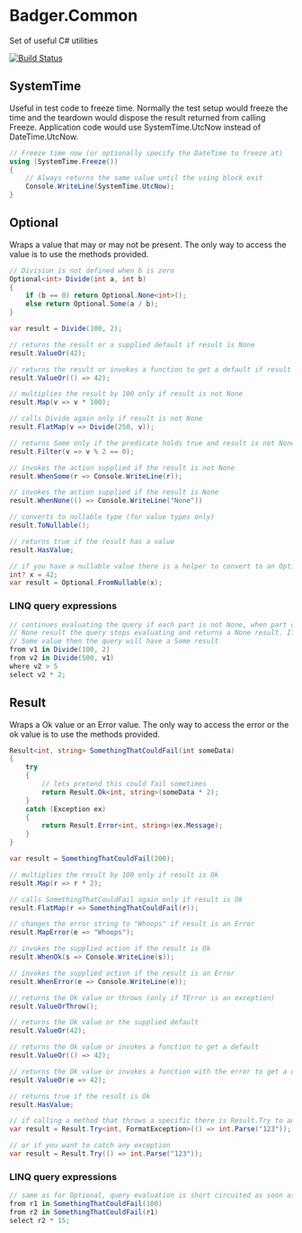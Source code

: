 # Badger.Common
Set of useful C# utilities

[![Build Status](https://travis-ci.org/timbarker/Badger.Common.svg?branch=master)](https://travis-ci.org/timbarker/Badger.Common)

## SystemTime

Useful in test code to freeze time. Normally the test setup would freeze the time and the teardown would dispose the result returned from calling Freeze. Application code would use SystemTime.UtcNow instead of DateTime.UtcNow.

```csharp
// Freeze time now (or optionally specify the DateTime to freeze at)
using (SystemTime.Freeze())
{
    // Always returns the same value until the using block exit
    Console.WriteLine(SystemTime.UtcNow); 
}
```

## Optional

Wraps a value that may or may not be present. The only way to access the value is to use the methods provided.

```csharp
// Division is not defined when b is zero
Optional<int> Divide(int a, int b)
{
    if (b == 0) return Optional.None<int>();
    else return Optional.Some(a / b);
}

var result = Divide(100, 2);

// returns the result or a supplied default if result is None
result.ValueOr(42); 

// returns the result or invokes a function to get a default if result is None
result.ValueOr(() => 42);

// multiplies the result by 100 only if result is not None
result.Map(v => v * 100); 

// calls Divide again only if result is not None
result.FlatMap(v => Divide(250, v)); 

// returns Some only if the predicate holds true and result is not None, else it results None
result.Filter(v => v % 2 == 0); 

// invokes the action supplied if the result is not None
result.WhenSome(r => Console.WriteLine(r));

// invokes the action supplied if the result is None
result.WhenNone(() => Console.WriteLine("None"))

// converts to nullable type (for value types only)
result.ToNullable(); 

// returns true if the result has a value
result.HasValue;

// if you have a nullable value there is a helper to convert to an Optional
int? x = 42;
var result = Optional.FromNullable(x);

```

### LINQ query expressions

```csharp
// continues evaluating the query if each part is not None, when part of the query returns a 
// None result the query stops evaluating and returns a None result. If all parts return a 
// Some value then the query will have a Some result
from v1 in Divide(100, 2)
from v2 in Divide(500, v1)
where v2 > 5
select v2 * 2; 
```

## Result
Wraps a Ok value or an Error value. The only way to access the error or the ok value is to use the methods provided.

```csharp
Result<int, string> SomethingThatCouldFail(int someData)
{
    try 
    {
        // lets pretend this could fail sometimes
        return Result.Ok<int, string>(someData * 2);
    }
    catch (Exception ex)
    {
        return Result.Error<int, string>(ex.Message);
    }
}

var result = SomethingThatCouldFail(200);

// multiplies the result by 100 only if result is Ok
result.Map(r => r * 2);

// calls SomethingThatCouldFail again only if result is Ok
result.FlatMap(r => SomethingThatCouldFail(r));

// changes the error string to "Whoops" if result is an Error
result.MapError(e => "Whoops");

// invokes the supplied action if the result is Ok
result.WhenOk(s => Console.WriteLine(s));

// invokes the supplied action if the result is an Error
result.WhenError(e => Console.WriteLine(e));

// returns the Ok value or throws (only if TError is an exception)
result.ValueOrThrow();

// returns the Ok value or the supplied default
result.ValueOr(42);

// returns the Ok value or invokes a function to get a default
result.ValueOr(() => 42);

// returns the Ok value or invokes a function with the error to get a default 
result.ValueOr(e => 42);

// returns true if the result is Ok
result.HasValue;

// if calling a method that throws a specific there is Result.Try to automatically wrap the exception
var result = Result.Try<int, FormatException>(() => int.Parse("123"));

// or if you want to catch any exception
var result = Result.Try(() => int.Parse("123"));
```

### LINQ query expressions

```csharp
// same as for Optional, query evaluation is short circuited as soon as there is an error
from r1 in SomethingThatCouldFail(100)
from r2 in SomethingThatCouldFail(r1)
select r2 * 15;

```
